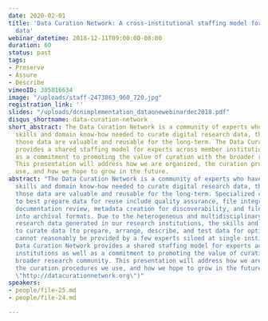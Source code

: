 ```yaml
---
date: 2020-02-01
title: 'Data Curation Network: A cross-institutional staffing model for curating research
  data'
webinar_datetime: 2018-12-11T09:00:00-08:00
duration: 60
status: past
tags:
- Preserve
- Assure
- Describe
vimeoID: 305816634
image: "/uploads/staff-2473863_960_720.jpg"
registration_link: ''
slides: "/uploads/dcnimplementation_dataonewebinardec2018.pdf"
disqus_shortname: data-curation-network
short_abstract: The Data Curation Network is a community of experts who have the software
  skills and domain know-how needed to curate digital research data, thereby ensuring
  those data are valuable and reusable for the long-term. The Data Curation Network
  provides a shared staffing model for experts across member institutions as well
  as a commitment to promoting the value of curation with the broader research community.
  This presentation will address how we are organized, the curation procedures we
  use, and how we hope to grow in the future.
abstract: "The Data Curation Network is a community of experts who have the software
  skills and domain know-how needed to curate digital research data, thereby ensuring
  those data are valuable and reusable for the long-term. Specialized curatorial actions
  to best prepare data for reuse include quality assurance, file integrity checks,
  documentation review, metadata creation for discoverability, and file transformations
  into archival formats. Due to the heterogeneous and multidisciplinary nature of
  research data generated in our research institutions, the skills and expertise required
  to curate data (to prepare, arrange, describe, and test data for optimal reuse)
  cannot reasonably be provided by a few experts siloed at single institutions. The
  Data Curation Network provides a shared staffing model for experts across member
  institutions as well as a commitment to promoting the value of curation with the
  broader research community. This presentation will address how we are organized,
  the curation procedures we use, and how we hope to grow in the future.  \n[http://datacurationnetwork.org](http://datacurationnetwork.org
  \"http://datacurationnetwork.org\")"
speakers:
- people/file-25.md
- people/file-24.md

---
```

